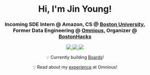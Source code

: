 <h1 align="center">Hi, I'm Jin Young!</h1>
<h3 align="center">
  Incoming SDE Intern @ Amazon, CS @ <a href=https://www.bu.edu/ target="blank">Boston University</a>, Former Data Engineering @ <a href=https://www.omnious.com/ target="blank">Omnious</a>, Organizer @ <a href=http://bostonhacks.io/ target="blank">BostonHacks</a>
</h3>

<p align="center">
  <a href=mailto:jybang@bu.edu target="blank">
    <img src="https://img.shields.io/badge/-Email-critical?style=flat-square"/>
  <a href="https://www.linkedin.com/in/jinyoungbang/">
      <img src="https://img.shields.io/badge/-LinkedIn-informational?style=flat-square"/>
  </a>
  <a href="https://drive.google.com/file/d/1JwUu8oGu40M2k3PYko99_r00dFNz3HvV/view?usp=sharing">
      <img src="https://img.shields.io/badge/-Resume-important?style=flat-square"/>
  </a>
</p>
  
  
<p align="center">
  💡 Currently building <a href="https://github.com/lumi-io/boards/">Boards</a>!
</p>
<p align="center">
  💡  Read about my <a href="https://medium.com/bostonhacks/the-bostonhacks-intern-life-covid-edition-jin-young-alex-bang-omnious-intern-45fcbaef5e5d">experience</a> at Omnious!
</p>
